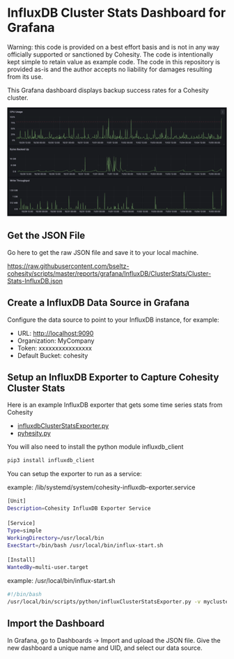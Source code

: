# InfluxDB Cluster Stats Dashboard for Grafana

Warning: this code is provided on a best effort basis and is not in any way officially supported or sanctioned by Cohesity. The code is intentionally kept simple to retain value as example code. The code in this repository is provided as-is and the author accepts no liability for damages resulting from its use.

This Grafana dashboard displays backup success rates for a Cohesity cluster.

![dashboard](../../../../images/ClusterStats.png)

## Get the JSON File

Go here to get the raw JSON file and save it to your local machine.

<https://raw.githubusercontent.com/bseltz-cohesity/scripts/master/reports/grafana/InfluxDB/ClusterStats/Cluster-Stats-InfluxDB.json>

## Create a InfluxDB Data Source in Grafana

Configure the data source to point to your InfluxDB instance, for example:

* URL: <http://localhost:9090>
* Organization: MyCompany
* Token: xxxxxxxxxxxxxxxx
* Default Bucket: cohesity

## Setup an InfluxDB Exporter to Capture Cohesity Cluster Stats

Here is an example InfluxDB exporter that gets some time series stats from Cohesity

* [influxdbClusterStatsExporter.py](https://raw.githubusercontent.com/bseltz-cohesity/scripts/master/reports/grafana/InfluxDB/ClusterStats/influxdbClusterStatsExporter.py)
* [pyhesity.py](https://raw.githubusercontent.com/bseltz-cohesity/scripts/master/python/pyhesity.py)

You will also need to install the python module influxdb_client

```bash
pip3 install influxdb_client
```

You can setup the exporter to run as a service:

example: /lib/systemd/system/cohesity-influxdb-exporter.service

```bash
[Unit]
Description=Cohesity InfluxDB Exporter Service

[Service]
Type=simple
WorkingDirectory=/usr/local/bin
ExecStart=/bin/bash /usr/local/bin/influx-start.sh

[Install]
WantedBy=multi-user.target
```

example: /usr/local/bin/influx-start.sh

```bash
#!/bin/bash
/usr/local/bin/scripts/python/influxClusterStatsExporter.py -v mycluster -u myuser 
```

## Import the Dashboard

In Grafana, go to Dashboards -> Import and upload the JSON file. Give the new dashboard a unique name and UID, and select our data source.
